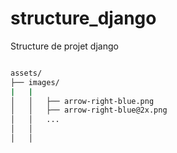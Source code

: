 # structure_django
Structure de projet django

```bash

assets/
├── images/  
|   |
│   │   ├── arrow-right-blue.png
│   │   ├── arrow-right-blue@2x.png
│   │   ...
│   │
│   │ 


```
